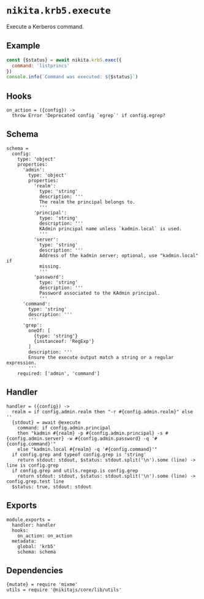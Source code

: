 
# `nikita.krb5.execute`

Execute a Kerberos command.

## Example

```js
const {$status} = await nikita.krb5.exec({
  command: 'listprincs'
})
console.info(`Command was executed: ${$status}`)
```

## Hooks

    on_action = ({config}) ->
      throw Error 'Deprecated config `egrep`' if config.egrep?

## Schema

    schema =
      config:
        type: 'object'
        properties:
          'admin':
            type: 'object'
            properties:
              'realm':
                type: 'string'
                description: '''
                The realm the principal belongs to.
                '''
              'principal':
                type: 'string'
                description: '''
                KAdmin principal name unless `kadmin.local` is used.
                '''
              'server':
                type: 'string'
                description: '''
                Address of the kadmin server; optional, use "kadmin.local" if
                missing.
                '''
              'password':
                type: 'string'
                description: '''
                Password associated to the KAdmin principal.
                '''
          'command':
            type: 'string'
            description: '''
            '''
          'grep':
            oneOf: [
              {type: 'string'}
              {instanceof: 'RegExp'}
            ]
            description: '''
            Ensure the execute output match a string or a regular expression.
            '''
        required: ['admin', 'command']

## Handler

    handler = ({config}) ->
      realm = if config.admin.realm then "-r #{config.admin.realm}" else ''
      {stdout} = await @execute
        command: if config.admin.principal
        then "kadmin #{realm} -p #{config.admin.principal} -s #{config.admin.server} -w #{config.admin.password} -q '#{config.command}'"
        else "kadmin.local #{realm} -q '#{config.command}'"
      if config.grep and typeof config.grep is 'string'
        return stdout: stdout, $status: stdout.split('\n').some (line) -> line is config.grep
      if config.grep and utils.regexp.is config.grep
        return stdout: stdout, $status: stdout.split('\n').some (line) -> config.grep.test line
      $status: true, stdout: stdout

## Exports

    module.exports =
      handler: handler
      hooks:
        on_action: on_action
      metadata:
        global: 'krb5'
        schema: schema

## Dependencies

    {mutate} = require 'mixme'
    utils = require '@nikitajs/core/lib/utils'
